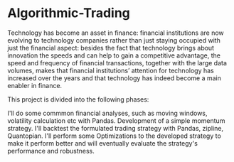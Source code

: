 # Algorithmic-Trading
Technology has become an asset in finance: financial institutions are now evolving to technology companies rather than just staying occupied with just the financial aspect: besides the fact that technology brings about innovation the speeds and can help to gain a competitive advantage, the speed and frequency of financial transactions, together with the large data volumes, makes that financial institutions’ attention for technology has increased over the years and that technology has indeed become a main enabler in finance.

This project is divided into the following phases:

I'll do some commmon financial analyses, such as moving windows, volatility calculation etc with Pandas.
Development of a simple momentum strategy.
I'll backtest the formulated trading strategy with Pandas, zipline, Quantopian.
I'll perform some Optimizations to the developed strategy to make it perform better and will eventually evaluate the strategy's performance and robustness.
